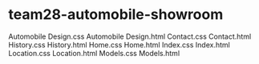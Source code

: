 # team28-automobile-showroom

Automobile Design.css
Automobile Design.html
Contact.css
Contact.html
History.css
History.html
Home.css
Home.html
Index.css
Index.html
Location.css
Location.html
Models.css
Models.html

